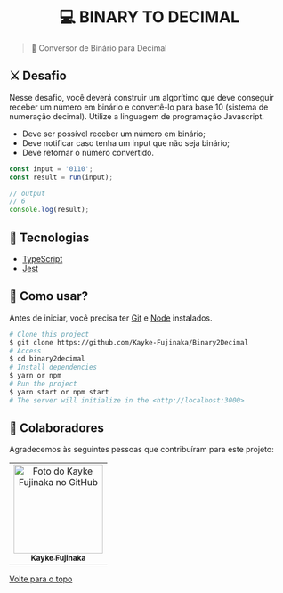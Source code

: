 <h1 align="center">💻 BINARY TO DECIMAL</h1>

> 🔎 Conversor de Binário para Decimal

## ⚔️ Desafio

Nesse desafio, você deverá construir um algorítimo que deve conseguir receber um número em binário e convertê-lo para base 10 (sistema de numeração decimal). Utilize a linguagem de programação Javascript.
- Deve ser possível receber um número em binário;
- Deve notificar caso tenha um input que não seja binário;
- Deve retornar o número convertido.

```javascript
const input = '0110';
const result = run(input);

// output
// 6
console.log(result);
```

## 🚀 Tecnologias ##

- [TypeScript](https://www.typescriptlang.org/docs/)
- [Jest](https://jestjs.io/pt-BR/docs/getting-started)

## :closed_book: Como usar? ##

Antes de iniciar, você precisa ter [Git](https://git-scm.com) e [Node](https://nodejs.org/en/) instalados.

```bash
# Clone this project
$ git clone https://github.com/Kayke-Fujinaka/Binary2Decimal
# Access
$ cd binary2decimal
# Install dependencies
$ yarn or npm 
# Run the project
$ yarn start or npm start 
# The server will initialize in the <http://localhost:3000>
```

## 🤝 Colaboradores

Agradecemos às seguintes pessoas que contribuíram para este projeto:

<table>
  <tr>
    <td align="center">
      <a href="#">
        <img src="https://avatars.githubusercontent.com/u/98772000?s=400&u=80de9af672be7f75cc7a546838552cf63d5b82fe&v=4" width="160px;" alt="Foto do Kayke Fujinaka no GitHub"/><br>
        <sub>
          <b>Kayke Fujinaka</b>
        </sub>
      </a>
    </td>
  </tr>
</table>

<a href="#top">Volte para o topo</a>
